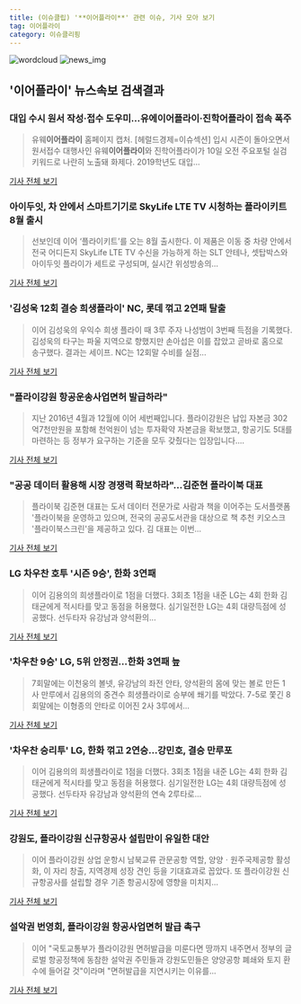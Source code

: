 ```yaml
---
title: (이슈클립) '**이어플라이**' 관련 이슈, 기사 모아 보기
tag: 이어플라이
category: 이슈클리핑
---
```

![wordcloud](https://s3.ap-northeast-2.amazonaws.com/lyrics101-wordcloud/2018-09-10-1536584721.png)
![news_img](https://user-images.githubusercontent.com/42597476/44507050-1206f400-a6e4-11e8-8d98-7ffbfebb353f.png)
## **'**이어플라이**'** 뉴스속보 검색결과
### 대입 수시 원서 작성·접수 도우미…유에**이어플라이**·진학어플라이 접속 폭주

>유웨**이어플라이** 홈페이지 캡처. [헤럴드경제=이슈섹션] 입시 시즌이 돌아오면서 원서접수 대행사인 유웨**이어플라이**와 진학어플라이가 10일 오전 주요포털 실검 키워드로 나란히 노출돼 화제다. 2019학년도 대입...

<a href="http://news.heraldcorp.com/view.php?ud=20180910000037" target="_blank">기사 전체 보기</a>

### 아이두잇, 차 안에서 스마트기기로 SkyLife LTE TV 시청하는 플라이키트 8월 출시

>선보인데 이어 ‘플라이키트’를 오는 8월 출시한다. 이 제품은 이동 중 차량 안에서 전국 어디든지 SkyLife LTE TV 수신을 가능하게 하는 SLT 안테나, 셋탑박스와 아이두잇 플라이가 세트로 구성되며, 실시간 위성방송의...

<a href="http://www.dailysecu.com/?mod=news&act=articleView&idxno=37143" target="_blank">기사 전체 보기</a>

### '김성욱 12회 결승 희생플라이' NC, 롯데 꺾고 2연패 탈출

>이어 김성욱의 우익수 희생 플라이 때 3루 주자 나성범이 3번째 득점을 기록했다. 김성욱의 타구는 파울 지역으로 향했지만 손아섭은 이를 잡았고 곧바로 홈으로 송구했다. 결과는 세이프. NC는 12회말 수비를 실점...

<a href="http://www.mydaily.co.kr/new_yk/html/read.php?newsid=201807242149688519&ext=na" target="_blank">기사 전체 보기</a>

### "플라이강원 항공운송사업면허 발급하라"

>지난 2016년 4월과 12월에 이어 세번째입니다. 플라이강원은 납입 자본금 302억7천만원을 포함해 천억원이 넘는 투자확약 자본금을 확보했고, 항공기도 5대를 마련하는 등 정부가 요구하는 기준을 모두 갖췄다는 입장입니다....

<a href="http://www.g1tv.co.kr/index.php?type=news820&page=1&nth=0&viewNum=189668" target="_blank">기사 전체 보기</a>

### "공공 데이터 활용해 시장 경쟁력 확보하라"...김준현 플라이북 대표

>플라이북 김준현 대표는 도서 데이터 전문가로 사람과 책을 이어주는 도서플랫폼 '플라이북을 운영하고 있으며, 전국의 공공도서관을 대상으로 책 추천 키오스크 '플라이북스크린'을 제공하고 있다. 김 대표는 이번...

<a href="http://www.newsworks.co.kr/news/articleView.html?idxno=200522" target="_blank">기사 전체 보기</a>

### LG 차우찬 호투 '시즌 9승', 한화 3연패

>이어 김용의의 희생플라이로 1점을 더했다. 3회초 1점을 내준 LG는 4회 한화 김태균에게 적시타를 맞고 동점을 허용했다. 심기일전한 LG는 4회 대량득점에 성공했다.  선두타자 유강남과 양석환의...

<a href="http://www.ilyoseoul.co.kr/news/articleView.html?idxno=253027" target="_blank">기사 전체 보기</a>

### '차우찬 9승' LG, 5위 안정권…한화 3연패 늪

>7회말에는 이천웅의 볼넷, 유강남의 좌전 안타, 양석환의 몸에 맞는 볼로 만든 1사 만루에서 김용의의 중견수 희생플라이로 승부에 쐐기를 박았다. 7-5로 쫓긴 8회말에는 이형종의 안타로 이어진 2사 3루에서...

<a href="http://www.osen.co.kr/article/G1110985794" target="_blank">기사 전체 보기</a>

### '차우찬 승리투' LG, 한화 꺾고 2연승…강민호, 결승 만루포

>이어 김용의의 희생플라이로 1점을 더했다. 3회초 1점을 내준 LG는 4회 한화 김태균에게 적시타를 맞고 동점을 허용했다. 심기일전한 LG는 4회 대량득점에 성공했다. 선두타자 유강남과 양석환의 연속 2루타로...

<a href="http://www.newsis.com/view/?id=NISX20180909_0000413514&cID=10502&pID=10500" target="_blank">기사 전체 보기</a>

### 강원도, 플라이강원 신규항공사 설립만이 유일한 대안

>이어 플라이강원 상업 운항시 남북교류 관문공항 역할, 양양ㆍ원주국제공항 활성화, 이 자리 창출, 지역경제 성장 견인 등을 기대효과로 꼽았다. 또 플라이강원 신규항공사를 설립할 경우 기존 항공시장에 영향을 미치지...

<a href="http://www.enewstoday.co.kr/news/articleView.html?idxno=1195261" target="_blank">기사 전체 보기</a>

### 설악권 번영회, 플라이강원 항공사업면허 발급 촉구

>이어 "국토교통부가 플라이강원 면허발급을 미룬다면 땅까지 내주면서 정부의 글로벌 항공정책에 동참한 설악권 주민들과 강원도민들은 양양공항 폐쇄와 토지 환수에 들어갈 것"이라며 "면허발급을 지연시키는 이유를...

<a href="http://app.yonhapnews.co.kr/YNA/Basic/SNS/r.aspx?c=AKR20180601097400062&did=1195m" target="_blank">기사 전체 보기</a>


